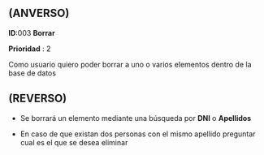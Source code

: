 ## (ANVERSO)

**ID**:003 **Borrar**

**Prioridad** : 2

Como usuario quiero poder borrar a uno o varios elementos dentro de la base de datos


## (REVERSO)

* Se borrará un elemento mediante una búsqueda por **DNI** o **Apellidos**

* En caso de que existan dos personas con el mismo apellido preguntar cual es el que se desea eliminar
